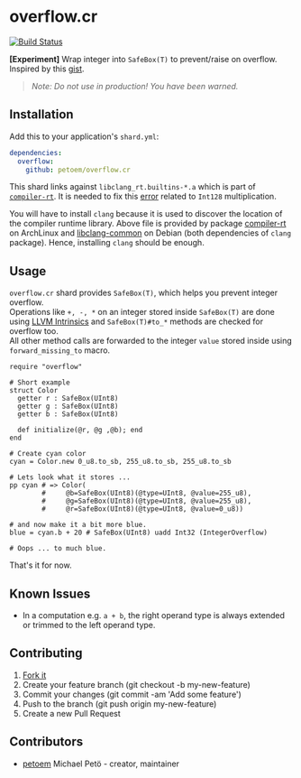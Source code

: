 # overflow.cr

[![Build Status](https://travis-ci.org/petoem/overflow.cr.svg?branch=master)](https://travis-ci.org/petoem/overflow.cr)

**[Experiment]** Wrap integer into `SafeBox(T)` to prevent/raise on overflow. Inspired by this [gist](https://gist.github.com/endSly/3226a22f91689e7eae338fd647d6c785).

> *Note: Do not use in production! You have been warned.*

## Installation

Add this to your application's `shard.yml`:

```yaml
dependencies:
  overflow:
    github: petoem/overflow.cr
```

This shard links against `libclang_rt.builtins-*.a` which is part of [`compiler-rt`](https://compiler-rt.llvm.org/). It is needed to fix this [error](https://travis-ci.org/petoem/overflow/builds/382581073#L553) related to `Int128` multiplication.

You will have to install `clang` because it is used to discover the location of the compiler runtime library. Above file is provided by package [compiler-rt](https://www.archlinux.org/packages/extra/x86_64/compiler-rt/) on ArchLinux and [libclang-common](https://packages.debian.org/stretch/libclang-common-3.9-dev) on Debian (both dependencies of `clang` package). Hence, installing `clang` should be enough.

## Usage

`overflow.cr` shard provides `SafeBox(T)`, which helps you prevent integer overflow.  
Operations like `+, -, *` on an integer stored inside `SafeBox(T)` are done using [LLVM Intrinsics](https://llvm.org/docs/LangRef.html#arithmetic-with-overflow-intrinsics) and `SafeBox(T)#to_*` methods are checked for overflow too.  
All other method calls are forwarded to the integer `value` stored inside using `forward_missing_to` macro.
```crystal
require "overflow"

# Short example
struct Color
  getter r : SafeBox(UInt8)
  getter g : SafeBox(UInt8)
  getter b : SafeBox(UInt8)

  def initialize(@r, @g ,@b); end
end

# Create cyan color
cyan = Color.new 0_u8.to_sb, 255_u8.to_sb, 255_u8.to_sb

# Lets look what it stores ...
pp cyan # => Color(
        #     @b=SafeBox(UInt8)(@type=UInt8, @value=255_u8),
        #     @g=SafeBox(UInt8)(@type=UInt8, @value=255_u8),
        #     @r=SafeBox(UInt8)(@type=UInt8, @value=0_u8))

# and now make it a bit more blue.
blue = cyan.b + 20 # SafeBox(UInt8) uadd Int32 (IntegerOverflow)

# Oops ... to much blue.
```

That's it for now.

## Known Issues

- In a computation e.g. `a + b`, the right operand type is always extended or trimmed to the left operand type.

## Contributing

1. [Fork it](https://github.com/petoem/overflow.cr/fork)
2. Create your feature branch (git checkout -b my-new-feature)
3. Commit your changes (git commit -am 'Add some feature')
4. Push to the branch (git push origin my-new-feature)
5. Create a new Pull Request

## Contributors

- [petoem](https://github.com/petoem) Michael Petö - creator, maintainer
